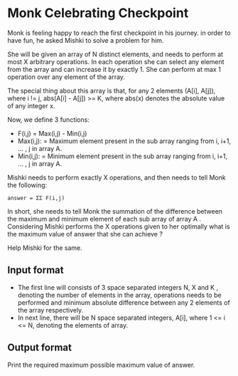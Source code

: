 # Monk Celebrating Checkpoint

Monk is feeling happy to reach the first checkpoint in his journey. in order to have fun, he asked Mishki to solve a problem for him.

She will be given an array of N distinct elements, and needs to perform at most X arbitrary operations. In each operation she can select any element from the array and can increase it by exactly 1. She can perform at max 1 operation over any element of the array.

The special thing about this array is that, for any 2 elements (A[i], A[j]), where i != j, abs(A[i] - A[j]) >= K, where abs(x) denotes the absolute value of any integer x.

Now, we define 3 functions:

- F(i,j) = Max(i,j) - Min(i,j)
- Max(i,j): = Maximum element present in the sub array ranging from i, i+1, ... , j in array A.
- Min(i,j): = Minimum element present in the sub array ranging from i, i+1, ... , j in array A.

Mishki needs to perform exactly X operations, and then needs to tell Monk the following:

    answer = ΣΣ F(i,j)

In short, she needs to tell Monk the summation of the difference between the maximum and minimum element of each sub array of array A . Considering Mishki performs the X operations given to her optimally what is the maximum value of answer that she can achieve ?

Help Mishki for the same.

## Input format

- The first line will consists of 3 space separated integers N, X and K , denoting the number of elements in the array, operations needs to be performed and minimum absolute difference between any 2 elements of the array respectively.
- In next line, there will be N space separated integers, A[i], where 1 <= i <= N, denoting the elements of array.

## Output format

Print the required maximum possible maximum value of answer.
